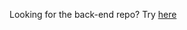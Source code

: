 Looking for the back-end repo? Try [here](https://github.com/Ian-Ennis/evocation_station_rails_API)
